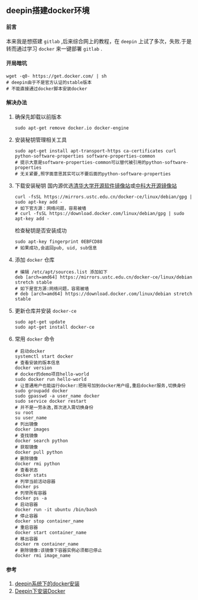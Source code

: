 ## deepin搭建docker环境

#### 前言
本来我是想搭建 `gitlab` ,后来综合网上的教程，在 `deepin` 上试了多次，失败.于是转而通过学习 `docker` 来一键部署 `gitlab` .

#### 开局暗坑
```SHELL
wget -q0- https://get.docker.com/ | sh
# deepin由于不是官方认证的stable版本
# 不能直接通过docker脚本安装docker
```

#### 解决办法
1. 确保先卸载以前版本
    ```SHELL
    sudo apt-get remove docker.io docker-engine
    ```
1. 安装秘钥管理相关工具
    ```SHELL
    sudo apt-get install apt-transport-https ca-certificates curl python-software-properties software-properties-common
    # 提示大意是software-properties-common可以替代被引用的python-software-properties
    # 无关紧要,照字面意思其实可以不要后面的python-software-properties
    ```

1. 下载安装秘钥
    国内源优选[清华大学开源软件镜像站](https://mirrors.tuna.tsinghua.edu.cn/help/docker-ce/)或[中科大开源镜像站](http://mirrors.ustc.edu.cn/)
    ```SHELL
    curl -fsSL https://mirrors.ustc.edu.cn/docker-ce/linux/debian/gpg | sudo apt-key add -
    # 如下官方源：网络问题，容易被墙
    # curl -fsSL https://download.docker.com/linux/debian/gpg | sudo apt-key add -
    ```

    检查秘钥是否安装成功
    ```SHELL
    sudo apt-key fingerprint 0EBFCD88
    # 如果成功,会返回pub, uid, sub信息
    ```

1. 添加 `docker` 仓库
    ```SHELL
    # 编辑 /etc/apt/sources.list 添加如下
    deb [arch=amd64] https://mirrors.ustc.edu.cn/docker-ce/linux/debian stretch stable
    # 如下是官方源:网络问题，容易被墙
    # deb [arch=amd64] https://download.docker.com/linux/debian stretch stable
    ```

1. 更新仓库并安装 `docker-ce`
    ```SHELL
    sudo apt-get update
    sudo apt-get install docker-ce
    ```

1. 常用 `docker` 命令
    ```SHELL
    # 启动docker
    systemctl start docker
    # 查看安装的版本信息
    docker version
    # docker的demo项目hello-world
    sudo docker run hello-world
    # 让普通用户也能运行docker:把账号加到docker用户组,重启docker服务,切换身份
    sudo groupadd docker
    sudo gpasswd -a user_name docker
    sudo service docker restart
    # 并不是一劳永逸,首次进入需切换身份
    su root
    su user_name
    # 列出镜像
    docker images
    # 查找镜像
    docker search python
    # 获取镜像
    docker pull python
    # 删除镜像
    docker rmi python
    # 查看状态
    docker stats 
    # 列举当前活动容器
    docker ps
    # 列举所有容器
    docker ps -a
    # 启动容器
    docker run -it ubuntu /bin/bash
    # 停止容器
    docker stop container_name
    # 重启容器
    docker start container_name
    # 移出容器
    docker rm container_name
    # 删除镜像:该镜像下容器实例必须都已停止
    docker rmi image_name
    ```
#### 参考
1. [deepin系统下的docker安装](https://www.jianshu.com/p/8200a3a50806)
1. [Deepin下安装Docker](https://www.diandian100.cn/bce2e291.html)